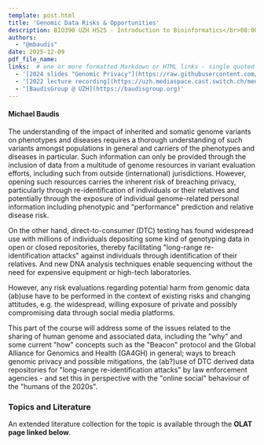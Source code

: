 ```yaml
---
template: post.html
title: 'Genomic Data Risks & Opportunities'
description: BIO390 UZH HS25 - Introduction to Bioinformatics</br>08:00-09:45 @ UZH Irchel Y03-G-85
authors:
  - "@mbaudis"
date: 2025-12-09
pdf_file_name: 
links:  # one or more formatted Markdown or HTML links - single quoted ...
  - '[2024 slides "Genomic Privacy"](https://raw.githubusercontent.com/compbiozurich/UZH-BIO390/main/course-material/2024-12-10___Michael-Baudis__Genomic-data-and-Privacy__UZH-BIO390-HS24-lecture-13.pdf)'
  - '[2022 lecture recording](https://uzh.mediaspace.cast.switch.ch/media/Introduction+to+Bioinformatics/0_nbvsl9bm)'
  - '[BaudisGroup @ UZH](https://baudisgroup.org)'
---
```


<!-- 
  - '<a href="https://lms.uzh.ch/auth/RepositoryEntry/17583866272/CourseNode/108724835558926" target="_blank">[OLAT page]</a> with literature links'
-->

#### Michael Baudis

The understanding of the impact of inherited and somatic genome variants on phenotypes and diseases requires a thorough understanding of such variants amongst populations in general and carriers of the phenotypes and diseases in particular. Such information can only be provided through the inclusion of data from a multitude of genome resources in variant evaluation efforts, including such from outside (international) jurisdictions. However, opening such resources carries the inherent risk of breaching privacy, particularly through re-identification of individuals or their relatives and potentially through the exposure of individual genome-related personal information including phenotypic and "performance" prediction and relative disease risk.

<!--more-->

On the other hand, direct-to-consumer (DTC) testing has found widespread use with millions of individuals depositing some kind of genotyping data in open or closed repositories, thereby facilitating "long-range re-identification attacks" against individuals through identification of their relatives. And new DNA analysis techniques enable sequencing without the need for expensive equipment or high-tech laboratories.

However, any risk evaluations regarding potential harm from genomic data (ab)use have to be performed in the context of existing risks and changing attitudes, e.g. the widespread, willing exposure of private and possibly compromising data through social media platforms.

This part of the course will address some of the issues related to the sharing of human genome and associated data, including the "why" and some current "how" concepts such as the "Beacon" protocol and the Global Alliance for Genomics and Health (GA4GH) in general; ways to breach genomic privacy and possible mitigations, the (ab?)use of DTC derived data repositories for "long-range re-identification attacks" by law enforcement agencies - and set this in perspective with the "online social" behaviour of the "humans of the 2020s".

### Topics and Literature

An extended literature collection for the topic is available through the **OLAT page linked below**.